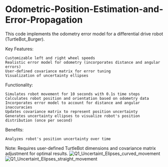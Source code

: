 # Odometric-Position-Estimation-and-Error-Propagation
This code implements the odometry error model for a differential drive robot (TurtleBot_Burger).

Key Features:

    Customizable left and right wheel speeds
    Realistic error model for odometry (incorporates distance and angular errors)
    User-defined covariance matrix for error tuning
    Visualization of uncertainty ellipses 

Functionality:

    Simulates robot movement for 10 seconds with 0.1s time steps
    Calculates robot position and orientation based on odometry data
    Incorporates error model to account for distance and angular inaccuracies
    Updates covariance matrix to represent position uncertainty
    Generates uncertainty ellipses to visualize robot's position distribution (once per second)

Benefits:

    Analyzes robot's position uncertainty over time


Note: Requires user-defined TurtleBot dimensions and covariance matrix adjustment for optimal results.
![Q1_Uncertaint_Elipses_curved_movement](https://github.com/AlpMercan/Odometric-Position-Estimation-and-Error-Propagation/assets/112685013/5b7e2108-21f2-481f-8371-569037a98b79)
![Q1_Uncertaint_Elipses_straight_movement](https://github.com/AlpMercan/Odometric-Position-Estimation-and-Error-Propagation/assets/112685013/bb97d77e-9ba0-43d5-af87-d6402162748b)


